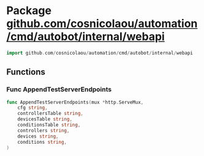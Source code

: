 # Package [github.com/cosnicolaou/automation/cmd/autobot/internal/webapi](https://pkg.go.dev/github.com/cosnicolaou/automation/cmd/autobot/internal/webapi?tab=doc)

```go
import github.com/cosnicolaou/automation/cmd/autobot/internal/webapi
```


## Functions
### Func AppendTestServerEndpoints
```go
func AppendTestServerEndpoints(mux *http.ServeMux,
	cfg string,
	controllersTable string,
	devicesTable string,
	conditionsTable string,
	controllers string,
	devices string,
	conditions string,
)
```





